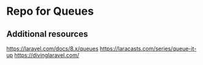 # Repo for Queues

## Additional resources
https://laravel.com/docs/8.x/queues
https://laracasts.com/series/queue-it-up
https://divinglaravel.com/
